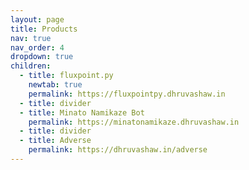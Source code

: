 ```yaml
---
layout: page
title: Products
nav: true
nav_order: 4
dropdown: true
children:
  - title: fluxpoint.py
    newtab: true
    permalink: https://fluxpointpy.dhruvashaw.in
  - title: divider
  - title: Minato Namikaze Bot
    permalink: https://minatonamikaze.dhruvashaw.in
  - title: divider
  - title: Adverse
    permalink: https://dhruvashaw.in/adverse
---
```

